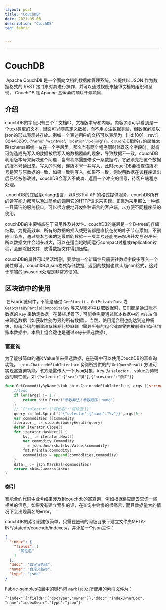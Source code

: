 ```yaml
---
layout: post
title: "CouchDB"
date: 2021-05-06 
description: "CouchDB"
tag: fabric 


---
```


------

# CouchDB

​		Apache CouchDB 是一个面向文档的数据库管理系统。它提供以 JSON 作为数据格式的 REST 接口来对其进行操作，并可以通过视图来操纵文档的组织和呈现。 CouchDB 是 Apache 基金会的顶级开源项目。

## 介绍

​		couchDB的字段只有三个：文档ID、文档版本号和内容。内容字段可以看到是一个text类型的文本，里面可以随意定义数据，而不用关注数据类型，但数据必须以json的形式表示并存放。例如一个表述用户的文档可以表示为：[_id:1001, _rev:1-32443289, {'name':'wentrue', 'location':'beijing'}]。couchDB把所有的属性忽略schema都统一放在一个字段里，那么当有两个程序同时修改这个字段时，就有可能造成先写入的数据被后写入的数据覆盖的现象，导致数据不一致。couchDB利用版本号来解决这个问题，当有程序需要修改一条数据时，它必须先把这个数据的版本号读出来，写入的时候，连版本号一并写入，此时couchDB会检查该版本号是否与原数据的一致，如果一致则写入，如果不一致，则说明数据在该程序读出后已经被修改过，couchDB会写入不成功，返回一个冲突的信号，待客户端程序处理。

​		couchDB的底层是erlang语言，以RESTful API的格式提供服务，couchDB所有的读写能力都可以通过简单的调用它的HTTP请求来实现。正因为采用那么一种统一且简洁的服务接口，可以很方便地开发各种语言的客户端，以方便不同程序员的使用。

​		couchDB的主要特点在于易用性及并发性。couchDB的底层是一个B-tree的存储结构，为提高效率，所有的数据的插入或更新都是直接在树的叶子节点添加，不删除旧节点，通过版本号来确定最新的数据－－版本号还能用来解决并发写的冲突。所以数据文件会越来越大，可以在适当地时间运行compact过程或replication过程，会删除旧文件，使得数据文件得到压缩。

​		couchDB的属性可以灵活增删，要增加一个新属性只需要往数据字段多写入一个属性即可。couchDB以json格式存储数据，返回的数据也默认为json格式，这对于前端的javascript处理是非常方便的。

## 区块链中的使用

​		在Fabric链码中，不管是通过 `GetState()` 、`GetPrivateData` 或`GetStateByPartialCompositeKey` 等来从账本中获取数据时，它们都是通过账本数据的 `Key` 来确定数据。在某些场景下，可能会需要通过账本数据中的 `Value` 值来筛选数据（如获取性别为男的所有数据）。当然，使用组合键也能达到这种需求，但组合键的创建和存储都比较麻烦（需要所有的组合键都需要被创建和存储到账本数据中，本质上组合键也是通过Key来筛选数据）。

### 富查询

​		为了能够简单的通过Value值来筛选数据，在链码中可以使用CouchDB的富查询功能。 `shim.ChaincodeStubInterface` 实例所提供的的 `GetQueryResult` 方法可实现富查询功能。该方法需传入一个Json对象，key 为 `selector` ，value为待筛选的属性值。如 `{"selector":{"sex":"男"},{"province":"浙江"}}`

``` go
func GetCommodityByName(stub shim.ChaincodeStubInterface, args []string) pb.Response {
	//todo
	if len(args) != 1 {
		return shim.Error("参数非法！参数顺序：name")
	}
    // `{"selector":{"属性名":"属性值"}}`
	query := fmt.Sprintf(`{"selector":{"name":"%v"}}`,args[0])
	var commodities []Commodity
	iterator,_ := stub.GetQueryResult(query)
	defer iterator.Close()
	for iterator.HasNext() {
		kv,_ := iterator.Next()
		var commodity Commodity
		_ = json.Unmarshal(kv.Value,&commodity)
		fmt.Println(commodity)
		commodities = append(commodities,commodity)
	}
	data,_ := json.Marshal(commodities)
	return shim.Success(data)
}
```

### 索引

​		智能合约代码中业务如果涉及到couchdb的富查询，例如根据供应商去查询一些相关的信息，如果没有建立索引的话，在查询中会慢的很痛苦，而且数据量大的情况下会出现莫名的error。

​		couchDB的索引创建很简单，只需在链码的同级目录下建立文件夹META-INF/statedb/couchdb/indexes/，并添加一个json文件：

``` json
{
  "index": {
    "fields": [
      "属性名"
    ]
  },
  "ddoc": "自定义名称",
  "name": "自定义名称",
  "type": "json"
}
```

Fabric-samples项目中的链码包 `marbles02` 所使用的索引文件为：

`{"index":{"fields":["docType","owner"]},"ddoc":"indexOwnerDoc", "name":"indexOwner","type":"json"}`